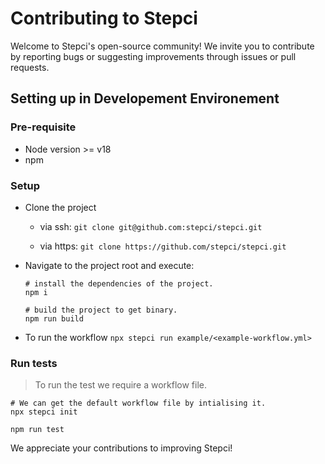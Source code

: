 # Contributing to Stepci
Welcome to Stepci's open-source community! We invite you to contribute by reporting bugs or suggesting improvements through issues or pull requests.

## Setting up in Developement Environement

### Pre-requisite
- Node version >= v18
- npm   

### Setup
- Clone the project

    - via ssh: `git clone git@github.com:stepci/stepci.git` 

    - via https: `git clone https://github.com/stepci/stepci.git`

- Navigate to the project root and execute:  
  ```shell
  # install the dependencies of the project.
  npm i
  
  # build the project to get binary.
  npm run build

  ```

- To run the workflow 
    `npx stepci run example/<example-workflow.yml>`

### Run tests
   > To run the test we require a workflow file.
    
  ```shell
  # We can get the default workflow file by intialising it.
  npx stepci init

  npm run test
  ```


We appreciate your contributions to improving Stepci!
